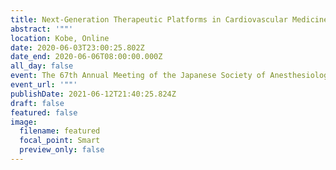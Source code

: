 ```yaml
---
title: Next-Generation Therapeutic Platforms in Cardiovascular Medicine
abstract: '""'
location: Kobe, Online
date: 2020-06-03T23:00:25.802Z
date_end: 2020-06-06T08:00:00.000Z
all_day: false
event: The 67th Annual Meeting of the Japanese Society of Anesthesiologists
event_url: '""'
publishDate: 2021-06-12T21:40:25.824Z
draft: false
featured: false
image:
  filename: featured
  focal_point: Smart
  preview_only: false
---
```

